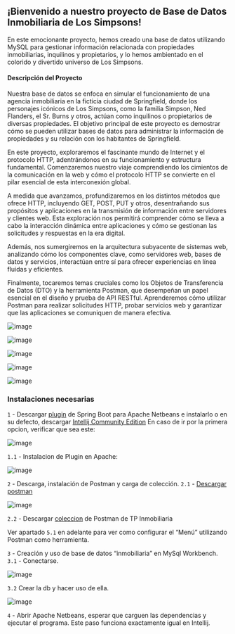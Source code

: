 ## ¡Bienvenido a nuestro proyecto de Base de Datos Inmobiliaria de Los Simpsons! 

En este emocionante proyecto, hemos creado una base de datos utilizando MySQL para gestionar información relacionada con propiedades inmobiliarias, 
inquilinos y propietarios, y lo hemos ambientado en el colorido y divertido universo de Los Simpsons.

#### Descripción del Proyecto
Nuestra base de datos se enfoca en simular el funcionamiento de una agencia inmobiliaria en la ficticia ciudad de Springfield, donde los personajes icónicos de Los Simpsons, 
como la familia Simpson, Ned Flanders, el Sr. Burns y otros, actúan como inquilinos o propietarios de diversas propiedades. 
El objetivo principal de este proyecto es demostrar cómo se pueden utilizar bases de datos para administrar la información de propiedades y su relación con los habitantes de Springfield.

En este proyecto, exploraremos el fascinante mundo de Internet y el protocolo HTTP, adentrándonos en su funcionamiento y estructura fundamental. 
Comenzaremos nuestro viaje comprendiendo los cimientos de la comunicación en la web y cómo el protocolo HTTP se convierte en el pilar esencial de esta interconexión global.

A medida que avanzamos, profundizaremos en los distintos métodos que ofrece HTTP, incluyendo GET, POST, PUT y otros, desentrañando sus propósitos y aplicaciones en la transmisión de información entre servidores y clientes web. 
Esta exploración nos permitirá comprender cómo se lleva a cabo la interacción dinámica entre aplicaciones y cómo se gestionan las solicitudes y respuestas en la era digital.

Además, nos sumergiremos en la arquitectura subyacente de sistemas web, analizando cómo los componentes clave, como servidores web, bases de datos y servicios, interactúan entre sí para ofrecer experiencias en línea fluidas y eficientes.

Finalmente, tocaremos temas cruciales como los Objetos de Transferencia de Datos (DTO) y la herramienta Postman, que desempeñan un papel esencial en el diseño y prueba de API RESTful. 
Aprenderemos cómo utilizar Postman para realizar solicitudes HTTP, probar servicios web y garantizar que las aplicaciones se comuniquen de manera efectiva.

![image](https://github.com/brahianpdev/inmobiliaria_youtube_1/assets/66213550/3dc46bbc-f14a-48e6-8b6e-7b6af98fa8b8)

![image](https://github.com/brahianpdev/inmobiliaria_youtube_1/assets/66213550/2616b1eb-371c-42ce-8d5a-74bc34413340)

![image](https://github.com/brahianpdev/inmobiliaria_youtube_1/assets/66213550/55db737e-9370-4cff-8f23-e880f0b085ce)

![image](https://github.com/brahianpdev/inmobiliaria_youtube_1/assets/66213550/4993002c-16d5-43d0-b0ff-2f6b0c8ae7c8)

![image](https://github.com/brahianpdev/inmobiliaria_youtube_1/assets/66213550/66e76910-acdd-47ef-b740-6a0eddbc29a8)

### Instalaciones necesarias

`1` - Descargar [plugin](https://plugins.netbeans.apache.org/catalogue/?id=4) de Spring Boot para Apache Netbeans e instalarlo o en su defecto, descargar [Intellij Community Edition](https://www.jetbrains.com/edu-products/download/other-IIE.html)
En caso de ir por la primera opcion, verificar que sea este:

![image](https://github.com/brahianpdev/inmobiliaria_youtube_1/assets/66213550/17829024-dd8e-4a77-befb-35764b94b77d)

`1.1` - Instalacion de Plugin en Apache:

![image](https://github.com/brahianpdev/inmobiliaria_youtube_1/assets/66213550/6205a05c-f9e2-494d-8745-5f430faf77c7)

`2` - Descarga, instalación de Postman y carga de colección.
`2.1` - [Descargar postman](https://www.postman.com/downloads/)

![image](https://github.com/brahianpdev/inmobiliaria_youtube_1/assets/66213550/ec902e43-bf2a-4d3a-a732-dd912ddd5456)

`2.2` - Descargar [coleccion](https://www.mediafire.com/file/jhsgmceze4mp99e/TP+Inmobiliaria.postman_collection.json/file) de Postman de TP Inmobiliaria

Ver apartado `5.1` en adelante para ver como configurar el “Menú” utilizando Postman como herramienta.

`3` - Creación y uso de base de datos “inmobiliaria” en MySql Workbench.
`3.1` - Conectarse.

![image](https://github.com/brahianpdev/inmobiliaria_youtube_1/assets/66213550/b83ee86e-f0e0-4bcd-bd50-d0bf862f87e4)

`3.2` Crear la db y hacer uso de ella.

![image](https://github.com/brahianpdev/inmobiliaria_youtube_1/assets/66213550/2de6d682-82e7-440f-a256-e00e2157d68b)

`4` - Abrir Apache Netbeans, esperar que carguen las dependencias y ejecutar el programa. Este paso funciona exactamente igual en Intellij.







